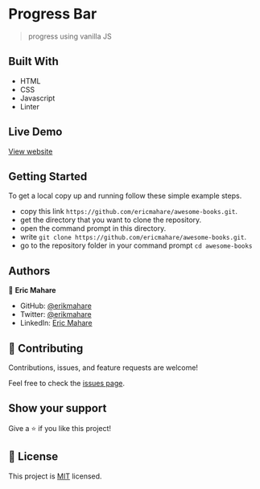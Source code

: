 
# Progress Bar

> progress using vanilla JS

## Built With

- HTML
- CSS
- Javascript
- Linter

## Live Demo
[View website](https://ericmahare.github.io/awesome-books/)


## Getting Started

To get a local copy up and running follow these simple example steps.

- copy this link `https://github.com/ericmahare/awesome-books.git`.
- get the directory that you want to clone the repository.
- open the command prompt in this directory.
- write `git clone https://github.com/ericmahare/awesome-books.git`.
- go to the repository folder in your command prompt `cd awesome-books`

## Authors

👤 **Eric Mahare**

- GitHub: [@erikmahare](https://github.com/ericmahare)
- Twitter: [@erikmahare](https://twitter.com/erikmahare)
- LinkedIn: [Eric Mahare](https://www.linkedin.com/in/eric-mahare-358944183?lipi=urn%3Ali%3Apage%3Ad_flagship3_profile_view_base_contact_details%3BGc83LPvtSs%2BW8o55aCNPKw%3D%3D)


## 🤝 Contributing

Contributions, issues, and feature requests are welcome!

Feel free to check the [issues page](../../issues/).

## Show your support

Give a ⭐️ if you like this project!

## 📝 License

This project is [MIT](./MIT.md) licensed.
